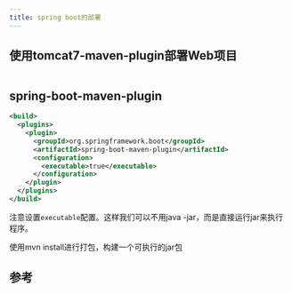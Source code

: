 ```yaml
---
title: spring boot的部署
---
```





## 使用tomcat7-maven-plugin部署Web项目

```xml


```



## spring-boot-maven-plugin

```xml
<build> 
  <plugins> 
    <plugin> 
      <groupId>org.springframework.boot</groupId>  
      <artifactId>spring-boot-maven-plugin</artifactId>  
      <configuration> 
        <executable>true</executable> 
      </configuration> 
    </plugin> 
  </plugins> 
</build>
```
注意设置`executable`配置。这样我们可以不用java -jar，而是直接运行jar来执行程序。


使用mvn install进行打包，构建一个可执行的jar包


## 参考

